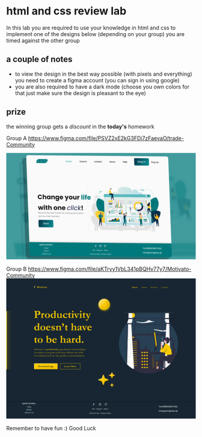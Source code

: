 # html and css review lab

In this lab you are required to use your knowledge in html and css to implement one of the designs below (depending on your group) you are timed against the other group 

## a couple of notes
- to view the design in the best way possible (with pixels and everything) you need to create a figma account (you can sign in using google)
- you are also required to have a dark mode (choose you own colors for that just make sure the design is pleasant to the eye)

## prize
the winning group gets a *discount* in the **today's** homework

Group A
https://www.figma.com/file/PSVZ2xE2kG3FDi7zFaevaO/trade-Community

![preview image](./GroupA.png)

Group B
https://www.figma.com/file/aKTryy1VbL341pBQHv77y7/Motivato-Community
![preview image](./GroupB.png)

Remember to have fun :)
Good Luck

